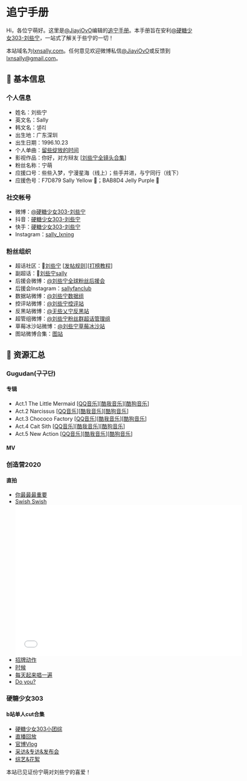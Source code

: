 # 追宁手册

Hi，各位宁萌好。这里是[@JiayiOvO](https://weibo.com/u/6049671192)编辑的[追宁手册](https://lxnsally.com)。本手册旨在安利[@硬糖少女303-刘些宁](https://weibo.com/gugudansally)，一站式了解关于些宁的一切！

本站域名为[lxnsally.com](https://lxnsally.com)。任何意见欢迎微博私信[@JiayiOvO](https://weibo.com/u/6049671192)或反馈到[lxnsally@gmail.com](mailto:lxnsally@gmail.com)。

## :lemon: 基本信息

### 个人信息
+ 姓名：刘些宁
+ 英文名：Sally
+ 韩文名：샐리
+ 出生地：广东深圳
+ 出生日期：1996.10.23
+ 个人单曲：[留些绽放的时间](https://y.qq.com/n/yqq/song/004bMAZT1KjaQD.html?ADTAG=h5_playsong&no_redirect=1)
+ 影视作品：你好，对方辩友 [[刘些宁全镜头合集](https://www.bilibili.com/video/BV1fC4y1b7mZ?from=search&seid=12506118044321285554)]
+ 粉丝名称：宁萌
+ 应援口号：些些入梦，宁漫星海（线上）；些手并进，与宁同行（线下）
+ 应援色号：F7D879 Sally Yellow :yellow_heart:；BAB8D4 Jelly Purple :purple_heart:

### 社交帐号
+ 微博：[@硬糖少女303-刘些宁](https://weibo.com/gugudansally)
+ 抖音：[硬糖少女303-刘些宁](https://v.douyin.com/J5xnEMo/)
+ 快手：[硬糖少女303-刘些宁](https://v.kuaishou.com/5xhW3P)
+ Instagram：[sally_lxning](https://www.instagram.com/sally_lxning/?hl=zh-cn)

### 粉丝组织
+ 超话社区：:gem:[刘些宁](https://weibo.com/p/100808b8e52cae25b51d2d62e788e5666d8662/super_index) [[发帖规则](http://t.cn/A6yU1f7P)][[打榜教程](http://t.cn/A62Q3hKv)]
+ 副超话：:gem:[刘些宁sally](https://weibo.com/p/100808baa8c7be6515220d8905265ba6bd2c1e/super_index)
+ 后援会微博：[@刘些宁全球粉丝后援会](https://weibo.com/u/5117144473?refer_flag=1001030103_&is_all=1)
+ 后援会Instagram：[sallyfanclub](https://www.instagram.com/sallyfanclub/)
+ 数据站微博：[@刘些宁数据组](https://weibo.com/u/7483388793?from=feed&loc=at&nick=%E5%88%98%E4%BA%9B%E5%AE%81%E6%95%B0%E6%8D%AE%E7%BB%84&is_all=1)
+ 控评站微博：[@刘些宁控评站](https://weibo.com/u/7454012344?from=feed&loc=at&nick=%E5%88%98%E4%BA%9B%E5%AE%81%E6%8E%A7%E8%AF%84%E7%AB%99)
+ 反黑站微博：[@无些乂宁反黑站](https://weibo.com/n/%E6%97%A0%E4%BA%9B%E4%B9%82%E5%AE%81%E5%8F%8D%E9%BB%91%E7%AB%99?from=feed&loc=at)
+ 超管组微博：[@刘些宁粉丝群超话管理组](https://weibo.com/u/7293906567)
+ 草莓冰沙站微博：[@刘些宁草莓冰沙站](https://weibo.com/u/6048947193?profile_ftype=1&is_all=1#_rnd1603991867301)
+ 图站微博合集：[图站](https://weibo.com/p/1005055117144473/follow?relate=recomm_group_list&from=rel&wvr=5#place)

## :lemon: 资源汇总

### Gugudan(구구단)

#### 专辑
+ Act.1 The Little Mermaid [[QQ音乐](https://y.qq.com/n/yqq/album/0041hs3X1ZW8Pw.html)][[酷我音乐](http://www.kuwo.cn/album_detail/558537)][[酷狗音乐](https://www.kugou.com/yy/album/single/1744545.html)]
+ Act.2 Narcissus [[QQ音乐](https://y.qq.com/n/yqq/album/001vsBsx4GnIB7.html)][[酷我音乐](http://www.kuwo.cn/album_detail/2149808)][[酷狗音乐](https://www.kugou.com/yy/album/single/1974935.html)]
+ Act.3 Chococo Factory [[QQ音乐](https://y.qq.com/n/yqq/album/003X0SfH0XTSzC.html)][[酷我音乐](http://www.kuwo.cn/album_detail/4547927)][[酷狗音乐](https://www.kugou.com/yy/album/single/5745744.html)]
+ Act.4 Cait Sith [[QQ音乐](https://y.qq.com/n/yqq/album/002lvQoJ0BOsrQ.html)][[酷我音乐](http://www.kuwo.cn/album_detail/5384978)][[酷狗音乐](https://www.kugou.com/yy/album/single/8332361.html)]
+ Act.5 New Action [[QQ音乐](https://y.qq.com/n/yqq/album/002z1NpV3wNQEF.html)][[酷我音乐](http://www.kuwo.cn/album_detail/7432024)][[酷狗音乐](https://www.kugou.com/yy/album/single/12219271.html)]

#### MV

### 创造营2020

#### 直拍
+ [你最最最重要](https://v.qq.com/x/cover/mzc00200ey22zjz/q0033otxpvi.html)
+ [Swish Swish](https://www.bilibili.com/video/BV1hQ4y1N7m7?from=search&seid=4682206765816492023)<div markdown="0"><iframe height=400 width=600 src='//player.bilibili.com/player.html?aid=883505038&bvid=BV1wK4y147ao&cid=203626337&page=1' scrolling='no' border=0 frameborder='no' framespacing=0 allowfullscreen='true'> </iframe></div>
+ [招牌动作](http://t.cn/A6Ak2CeK)
+ [时候](http://t.cn/A62oTraD)
+ [每天起来唱一遍](http://t.cn/A6LNLJdw)
+ [Do you?](http://m.v.qq.com/x/cover/x/mzc00200jl5tm9a/g0034of97g7.html?&url_from=share&second_share=0&share_from=copy)

### 硬糖少女303

#### b站单人cut合集
+ [硬糖少女303小团综](https://space.bilibili.com/637030369/channel/detail?cid=154570)
+ [直播回放](https://space.bilibili.com/637030369/channel/detail?cid=154571)
+ [官博Vlog](https://space.bilibili.com/637030369/channel/detail?cid=150875)
+ [采访&专访&发布会](https://space.bilibili.com/637030369/channel/detail?cid=150874)
+ [综艺&花絮](https://space.bilibili.com/637030369/channel/detail?cid=150871)

<div markdown="0"><script async src="//busuanzi.ibruce.info/busuanzi/2.3/busuanzi.pure.mini.js"></script>
            <span id="busuanzi_container_site_pv">本站已见证<span id="busuanzi_value_site_pv"></span>份宁萌对刘些宁的喜爱！</span></div>
        

